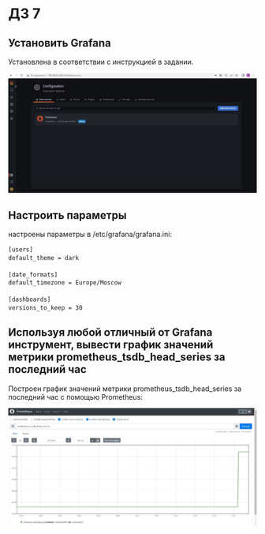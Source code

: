 # ДЗ 7

## Установить Grafana

Установлена в соответствии с инструкцией в задании.

![grafana](https://github.com/KatyaGolubeva/SRE/blob/hw7/hw7/grafana.jpeg)

## Настроить параметры

настроены параметры в /etc/grafana/grafana.ini:

```bash
[users]
default_theme = dark

[date_formats]
default_timezone = Europe/Moscow

[dashboards]
versions_to_keep = 30
```

## Используя любой отличный от Grafana инструмент, вывести график значений метрики prometheus_tsdb_head_series за последний час

Построен график значений метрики prometheus_tsdb_head_series за последний час с помощью Prometheus:

![prometheus](https://github.com/KatyaGolubeva/SRE/blob/hw7/hw7/prometheus.jpeg)
